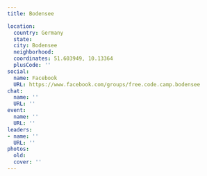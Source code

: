 ```yaml
---
title: Bodensee

location:
  country: Germany
  state: 
  city: Bodensee
  neighborhood: 
  coordinates: 51.603949, 10.13364
  plusCode: ''
social:
  name: Facebook
  URL: https://www.facebook.com/groups/free.code.camp.bodensee
chat:
  name: ''
  URL: ''
event:
  name: ''
  URL: ''
leaders:
- name: ''
  URL: ''
photos:
  old: 
  cover: ''
---
```

